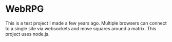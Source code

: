 WebRPG
======

This is a test project I made a few years ago. Multiple browsers can connect to a single site via websockets and move squares around a matrix. This project uses node.js.
